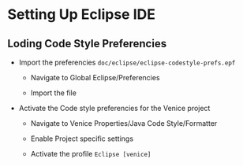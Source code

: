 # Setting Up Eclipse IDE


## Loding Code Style Preferencies

* Import the preferencies `doc/eclipse/eclipse-codestyle-prefs.epf`
 
    * Navigate to Global Eclipse/Preferencies
   
    * Import the file
  
  
* Activate the Code style preferencies for the Venice project

    * Navigate to Venice Properties/Java Code Style/Formatter
  
    * Enable Project specific settings
    
    * Activate the profile `Eclipse [venice]`